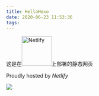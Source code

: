 ```yaml
---
title: HelloHexo
date: 2020-06-23 11:53:36
tags:
---
```


这是在<a href="https://www.netlify.com" rel="noopener external nofollow noreferrer" target="_blank" class="exturl cc-opacity" title="Deploy with Netlify → https://www.netlify.com"><img width="80" src="https://www.netlify.com/img/global/badges/netlify-dark.svg" alt="Netlify"></a>上部署的静态网页

Proudly hosted by *Netlify*

![](https://upyun.loid.top/2020/04/28/806ca8c581bec.gif)